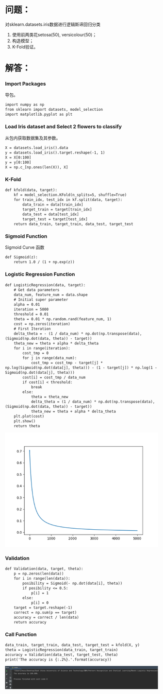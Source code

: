 # 问题：
对sklearn.datasets.iris数据进行逻辑斯谛回归分类
1. 使用前两类花setosa(50), versicolour(50)；
2. 构造模型；
3. K-Fold验证。
# 解答：
### Import Packages
导包。
```
import numpy as np
from sklearn import datasets, model_selection
import matplotlib.pyplot as plt
```
### Load Iris dataset and Select 2 flowers to classify
从包内获取数据集及其参数。
```
X = datasets.load_iris().data
y = datasets.load_iris().target.reshape(-1, 1)
X = X[0:100]
y = y[0:100]
X = np.c_[np.ones(len(X)), X]
```
### K-Fold
```
def kfold(data, target):
    kf = model_selection.KFold(n_splits=5, shuffle=True)
    for train_idx, test_idx in kf.split(data, target):
        data_train = data[train_idx]
        target_train = target[train_idx]
        data_test = data[test_idx]
        target_test = target[test_idx]
    return data_train, target_train, data_test, target_test
```
### Sigmoid Function
Sigmoid Curve 函数
```
def Sigmoid(z):
    return 1.0 / (1 + np.exp(z))
```
### Logistic Regression Function
```
def LogisticRegression(data, target):
    # Get data parameters
    data_num, feature_num = data.shape
    # Initial super parameter
    alpha = 0.01
    iteration = 5000
    threshold = 0.01
    theta = 0.01 * np.random.rand(feature_num, 1)
    cost = np.zeros(iteration)
    # First Iteration
    delta_theta = - (1 / data_num) * np.dot(np.transpose(data), (Sigmoid(np.dot(data, theta)) - target))
    theta_new = theta + alpha * delta_theta
    for i in range(iteration):
        cost_tmp = 0
        for j in range(data_num):
            cost_tmp = cost_tmp - target[j] * np.log(Sigmoid(np.dot(data[j], theta))) - (1 - target[j]) * np.log(1 - Sigmoid(np.dot(data[j], theta)))
        cost[i] = cost_tmp / data_num
        if cost[i] < threshold:
            break
        else:
            theta = theta_new
            delta_theta = (1 / data_num) * np.dot(np.transpose(data), (Sigmoid(np.dot(data, theta)) - target))
            theta_new = theta + alpha * delta_theta
    plt.plot(cost)
    plt.show()
    return theta
```
![image](https://github.com/rongyuanmu/PRSL-Spring-2022/blob/main/Week4%20Logistic%20Regression/Output/Cost%20Img.png)

### Validation
```
def Validation(data, target, theta):
    p = np.zeros(len(data))
    for i in range(len(data)):
        posibility = Sigmoid(- np.dot(data[i], theta))
        if posibility <= 0.5:
            p[i] = 1
        else:
            p[i] = 0
    target = target.reshape(-1)
    correct = np.sum(p == target)
    accuracy = correct / len(data)
    return accuracy
```
### Call Function
```
data_train, target_train, data_test, target_test = kfold(X, y)
theta = LogisticRegression(data_train, target_train)
accuracy = Validation(data_test, target_test, theta)
print('The accuracy is {:.2%}.'.format(accuracy))
```
![image](https://github.com/rongyuanmu/PRSL-Spring-2022/blob/main/Week4%20Logistic%20Regression/Output/Accuracy.png)
